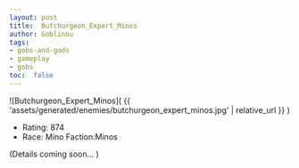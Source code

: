 ```yaml
---
layout: post
title:  Butchurgeon_Expert_Minos
author: Goblinou
tags:
- gobs-and-gods
- gameplay
- gobs
toc:  false
---
```


![Butchurgeon_Expert_Minos]( {{ 'assets/generated/enemies/butchurgeon_expert_minos.jpg' | relative_url }} )
- Rating: 874
- Race: Mino  Faction:Minos

(Details coming soon... )